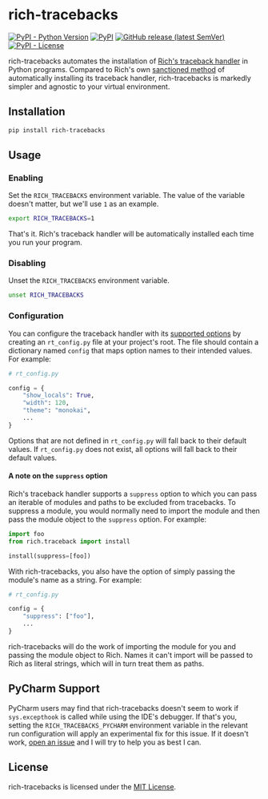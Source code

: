 # rich-tracebacks

[![PyPI - Python Version](https://img.shields.io/pypi/pyversions/rich-tracebacks?logo=python&logoColor=white&style=for-the-badge)](https://pypi.org/project/rich-tracebacks)
[![PyPI](https://img.shields.io/pypi/v/rich-tracebacks?logo=pypi&color=green&logoColor=white&style=for-the-badge)](https://pypi.org/project/rich-tracebacks)
[![GitHub release (latest SemVer)](https://img.shields.io/github/v/release/celsiusnarhwal/rich-tracebacks?logo=github&color=orange&logoColor=white&style=for-the-badge)](https://github.com/celsiusnarhwal/rich-tracebacks/releases)
[![PyPI - License](https://img.shields.io/pypi/l/rich-tracebacks?color=03cb98&style=for-the-badge)](https://github.com/celsiusnarhwal/rich-tracebacks/blob/main/LICENSE)

rich-tracebacks automates the installation
of [Rich's traceback handler](https://rich.readthedocs.io/en/stable/traceback.html#traceback-handler) in Python
programs. Compared to Rich's
own [sanctioned method](https://rich.readthedocs.io/en/stable/traceback.html#automatic-traceback-handler)
of automatically installing its traceback handler, rich-tracebacks is markedly simpler and agnostic to your virtual
environment.

## Installation

```bash
pip install rich-tracebacks
```

## Usage

### Enabling

Set the `RICH_TRACEBACKS` environment variable. The value of the variable doesn't matter, but we'll use `1` as an
example.

```bash
export RICH_TRACEBACKS=1
```

That's it. Rich's traceback handler will be automatically installed each time you run your program.

### Disabling

Unset the `RICH_TRACEBACKS` environment variable.

```bash
unset RICH_TRACEBACKS
```

### Configuration

You can configure the traceback handler with
its [supported options](https://rich.readthedocs.io/en/stable/reference/traceback.html#rich.traceback.install)
by creating an `rt_config.py` file at your project's root. The file should contain a dictionary named `config`
that maps option names to their intended values. For example:

```python
# rt_config.py

config = {
    "show_locals": True,
    "width": 120,
    "theme": "monokai",
    ...
}
```

Options that are not defined in `rt_config.py` will fall back to their default values. If `rt_config.py`
does not exist, all options will fall back to their default values.

#### A note on the `suppress` option

Rich's traceback handler supports a `suppress` option to which you can pass an iterable of modules and paths to be
excluded from tracebacks. To suppress a module, you would normally need to import the module and then pass the
module object to the `suppress` option. For example:

```python
import foo
from rich.traceback import install

install(suppress=[foo])
```

With rich-tracebacks, you also have the option of simply passing the module's name as a string. For example:

```python
# rt_config.py

config = {
    "suppress": ["foo"],
    ...
}
```

rich-tracebacks will do the work of importing the module for you and passing the module object to Rich.
Names it can't import will be passed to Rich as literal strings, which will in turn treat them as paths.

## PyCharm Support

PyCharm users may find that rich-tracebacks doesn't seem to work if `sys.excepthook` is called while using the IDE's debugger.
If that's you, setting the `RICH_TRACEBACKS_PYCHARM` environment variable in the relevant run configuration will apply
an experimental fix for this issue. If it doesn't work,
[open an issue](https://github.com/celsiusnarhwal/rich-tracebacks/issues/new) and I will try to help you as best I can.

## License

rich-tracebacks is licensed under
the [MIT License](https://github.com/celsiusnarhwal/rich-tracebacks/blob/main/LICENSE.md).


